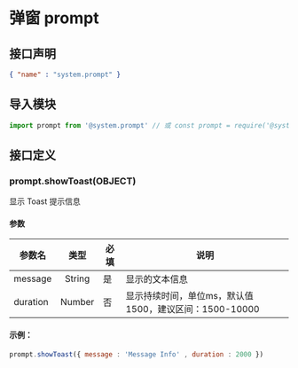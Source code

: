 <!-- 源地址: https://iot.mi.com/vela/quickapp/zh/features/other/prompt.html -->

# 弹窗 prompt

## 接口声明
```json
{ "name" : "system.prompt" }
```

## 导入模块
```javascript
import prompt from '@system.prompt' // 或 const prompt = require('@system.prompt')
```

## 接口定义

### prompt.showToast(OBJECT)

显示 Toast 提示信息

#### 参数

参数名 | 类型 | 必填 | 说明  
---|:---:|---|---  
message | String | 是 | 显示的文本信息  
duration | Number | 否 | 显示持续时间，单位ms，默认值1500，建议区间：1500-10000  
  
#### 示例：
```javascript
prompt.showToast({ message : 'Message Info' , duration : 2000 })
```
